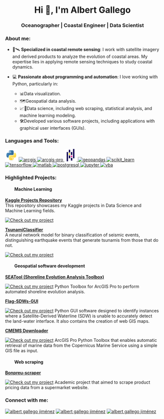 <h1 align="center">Hi 👋, I'm Albert Gallego</h1>
<h3 align="center">Oceanographer | Coastal Engineer | Data Scientist</h3>

<h3 align="left">About me:</h3>

- 🌊🛰️ **Specialized in coastal remote sensing**: 
  I work with satellite imagery and derived products to analyze the evolution of coastal areas. My expertise lies in applying remote sensing techniques to study coastal dynamics.

- 💻 **Passionate about programming and automation**: 
  I love working with Python, particularly in:
  - 📊Data visualization.
  - 🗺️Geospatial data analysis.
  - 📈🤖Data science, including web scraping, statistical analysis, and machine learning modeling.
  - 🛠️Developed various software projects, including applications with graphical user interfaces (GUIs).

<h3 align="left">Languages and Tools:</h3>
<p align="left">
<!--Python---><a href="https://www.python.org" target="_blank" rel="noreferrer"> <img src="https://raw.githubusercontent.com/devicons/devicon/master/icons/python/python-original.svg" alt="python" width="40" height="40"/></a>
<!--ArcGIS---><a href="https://www.arcgis.com/index.html" target="_blank" rel="noreferrer"> <img src="https://upload.wikimedia.org/wikipedia/commons/d/df/ArcGIS_logo.png" alt="arcgis" width="40" height="40"/> </a>
<!--ArcGIS Pro---><a href="https://pro.arcgis.com/es/pro-app/latest/get-started/download-arcgis-pro.htm" target="_blank" rel="noreferrer"> <img src="https://www.esri.es/content/dam/distributor-share/esri-es/common/product-logos/ArcGIS-Pro.png" alt="arcgis-pro" width="40" height="40"/> </a>
<!--Pandas---><a href="https://pandas.pydata.org/" target="_blank" rel="noreferrer"> <img src="https://raw.githubusercontent.com/devicons/devicon/2ae2a900d2f041da66e950e4d48052658d850630/icons/pandas/pandas-original.svg" alt="pandas" width="40" height="40"/> </a> 
<!--GeoPandas---><a href="https://geopandas.org/en/stable/index.html" target="_blank" rel="noreferrer"> <img src="https://geopandas.org/en/stable/_images/geopandas_icon.png" alt="geopandas" width="40" height="40"/> </a> 
<!--Sklearn---><a href="https://scikit-learn.org/" target="_blank" rel="noreferrer"> <img src="https://upload.wikimedia.org/wikipedia/commons/0/05/Scikit_learn_logo_small.svg" alt="scikit_learn" width="40" height="40"/> </a>
<!--Tensorflow---><a href="https://www.tensorflow.org" target="_blank" rel="noreferrer"> <img src="https://www.vectorlogo.zone/logos/tensorflow/tensorflow-icon.svg" alt="tensorflow" width="40" height="40"/> </a>
<!--Matlab---><a href="https://www.mathworks.com/" target="_blank" rel="noreferrer"> <img src="https://upload.wikimedia.org/wikipedia/commons/2/21/Matlab_Logo.png" alt="matlab" width="40" height="40"/> </a>
<!--PostgreSQL---><a href="https://www.postgresql.org/" target="_blank" rel="noreferrer"> <img src="https://wiki.postgresql.org/images/a/a4/PostgreSQL_logo.3colors.svg" alt="postgresql" width="40" height="40"/> </a>
<!--Jupyter---><a href="https://jupyter.org/" target="_blank" rel="noreferrer"> <img src="https://upload.wikimedia.org/wikipedia/commons/3/38/Jupyter_logo.svg" alt="jupyter" width="40" height="40"/> </a>
<!--VBA---><a href="https://learn.microsoft.com/es-es/office/vba/library-reference/concepts/getting-started-with-vba-in-office" target="_blank" rel="noreferrer"> <img src="https://upload.wikimedia.org/wikipedia/commons/7/78/Microsoft_Visual_Basic_for_Applications_logo.svg" alt="vba" width="90" height="40"/> </a>
</p>
<!-- Most used languages
<p><img align="center" src="https://github-readme-stats.vercel.app/api/top-langs?username=albertgallegojimenez&show_icons=true&locale=en&layout=compact" alt="albertgallegojimenez" /></p>
--->

<h3 align="left">Highlighted Projects:</h3>

<h4 align="left" style="text-indent:30px;">Machine Learning</h4>


**[Kaggle Projects Repository](https://github.com/AlbertGallegoJimenez/Kaggle-Projects)**  
This repository showcases my Kaggle projects in Data Science and Machine Learning fields.

[![Check out my project](https://img.shields.io/badge/Kaggle-Kaggle_projects-blue?style=for-the-badge&logo=kaggle)](https://github.com/AlbertGallegoJimenez/Kaggle-Projects)


**[TsunamiClassifier ](https://github.com/AlbertGallegoJimenez/TsunamiClassifier)**  
A neural network model for binary classification of seismic events, distinguishing earthquake events that generate tsunamis from those that do not.

[![Check out my project](https://img.shields.io/badge/GitHub-Tsunami_Classifier-blue?style=for-the-badge&logo=github)](https://github.com/AlbertGallegoJimenez/TsunamiClassifier)


<h4 align="left" style="text-indent:30px;">Geospatial software development</h4>

**[SEATool (Shoreline Evolution Analysis Toolbox)](https://github.com/AlbertGallegoJimenez/SEATool)**

[![Check out my project](https://img.shields.io/badge/GitHub-SEATool-green?style=for-the-badge&logo=github)](https://github.com/AlbertGallegoJimenez/SEATool)
Python Toolbox for ArcGIS Pro to perform automated shoreline evolution analysis.


**[Flag-SDWs-GUI](https://github.com/IHCantabria/Flag-SDWs-GUI)**

[![Check out my project](https://img.shields.io/badge/GitHub-Flag_SDWs_GUI-green?style=for-the-badge&logo=github)](https://github.com/IHCantabria/Flag-SDWs-GUI)
Python GUI software designed to identify instances where a Satellite-Derived Waterline (SDW) is unable to accurately detect the land-water interface. It also contains the creation of web GIS maps.


**[CMEMS Downloader](https://github.com/AlbertGallegoJimenez/cmems-downloader-toolbox)**

[![Check out my project](https://img.shields.io/badge/GitHub-cmems_downloader-green?style=for-the-badge&logo=github)](https://github.com/AlbertGallegoJimenez/cmems-downloader-toolbox)
ArcGIS Pro Python Toolbox that enables automatic retrieval of marine data from the Copernicus Marine Service using a simple GIS file as input.


<h4 align="left" style="text-indent:30px;">Web scraping</h4>

**[Bonpreu-scraper](https://github.com/AlbertGallegoJimenez/Bonpreu-scraper)**

[![Check out my project](https://img.shields.io/badge/GitHub-bonpreu_scraper-yellow?style=for-the-badge&logo=github)](https://github.com/AlbertGallegoJimenez/Bonpreu-scraper)
Academic project that aimed to scrape product pricing data from a supermarket website.


<h3 align="left">Connect with me:</h3>
<p align="left">
<a href="https://linkedin.com/in/albert gallego jiménez" target="blank"><img align="center" src="https://raw.githubusercontent.com/rahuldkjain/github-profile-readme-generator/master/src/images/icons/Social/linked-in-alt.svg" alt="albert gallego jiménez" height="30" width="40" /></a>
<a href="https://www.researchgate.net/profile/Albert-Gallego-Jimenez" target="blank"><img align="center" src="https://upload.wikimedia.org/wikipedia/commons/5/5e/ResearchGate_icon_SVG.svg" alt="albert gallego jiménez" height="30" width="30" /></a>
<a href="https://www.researchgate.net/profile/Albert-Gallego-Jimenez" target="blank"><img align="center" src="https://upload.wikimedia.org/wikipedia/commons/thumb/0/06/ORCID_iD.svg/1024px-ORCID_iD.svg.png" alt="albert gallego jiménez" height="30" width="30" /></a>
</p>